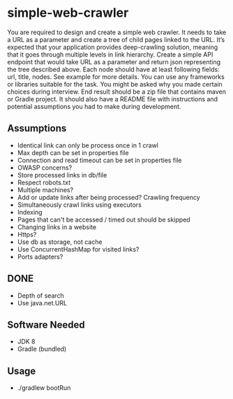 # simple-web-crawler
You are required to design and create a simple web crawler. It needs to take
a URL as a parameter and create a tree of child pages linked to the URL. It’s
expected that your application provides deep-crawling solution, meaning that
it goes through multiple levels in link hierarchy.
Create a simple API endpoint that would take URL as a parameter and
return json representing the tree described above. Each node should have at
least following fields: url, title, nodes. See example for more details.
You can use any frameworks or libraries suitable for the task. You might be
asked why you made certain choices during interview.
End result should be a zip file that contains maven or Gradle project. It
should also have a README file with instructions and potential assumptions
you had to make during development.

## Assumptions
- Identical link can only be process once in 1 crawl
- Max depth can be set in properties file
- Connection and read timeout can be set in properties file
- OWASP concerns?
- Store processed links in db/file
- Respect robots.txt
- Multiple machines?
- Add or update links after being processed? Crawling frequency
- Simultaneously crawl links  using executors
- Indexing
- Pages that can't be accessed / timed out should be skipped
- Changing links in a website
- Https?
- Use db as storage, not cache
- Use ConcurrentHashMap for visited links?
- Ports adapters?

## DONE
- Depth of search
- Use java.net.URL

## Software Needed
- JDK 8
- Gradle (bundled)

## Usage
- ./gradlew bootRun